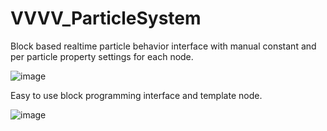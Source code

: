 # VVVV_ParticleSystem

Block based realtime particle behavior interface with manual constant and per particle property settings for each node.

![image](https://user-images.githubusercontent.com/60134005/126076313-15e4cc7a-6cca-4388-bf57-6adfa59ded41.png)

Easy to use block programming interface and template node.

![image](https://user-images.githubusercontent.com/60134005/126076451-b4f24952-83bb-40e4-98fb-aa270742fc8a.png)
